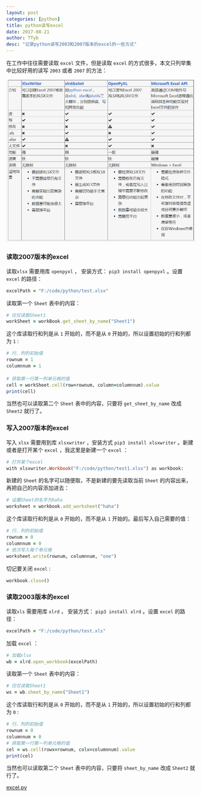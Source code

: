 ```yaml
---
layout: post
categories: [python]
title: python读写excel
date: 2017-08-21
author: TTyb
desc: "记录python读写2003和2007版本的excel的一些方式"
---
```


在工作中往往需要读取 `excel` 文件，但是读取 `excel` 的方式很多，本文只列举集中比较好用的读写 `2003` 或者 `2007` 的方法：

<p style="text-align:center"><img src="/static/postimage/python/excel/0b7b02087bf40ad14cc91cbd5f2c11dfa9eccebb.jpg" class="img-responsive center-block"/></p>

### 读取2007版本的excel

读取`xlsx` 需要用库 `openpyxl` ， 安装方式： `pip3 install openpyxl` 。设置 `excel` 的路径：

~~~ruby
excelPath = "F:/code/python/test.xlsx"
~~~

读取第一个 `Sheet` 表中的内容：

~~~ruby
# 仅仅读取Sheet1
workSheet = workBook.get_sheet_by_name("Sheet1")
~~~

这个库读取行和列是从 `1` 开始的，而不是从 `0` 开始的，所以设置初始的行和列都为 `1` :

~~~ruby
# 行、列的初始值
rownum = 1
columnnum = 1

# 获取第一行第一列单元格的值
cell = workSheet.cell(row=rownum, column=columnnum).value
print(cell)
~~~

当然也可以读取第二个 `Sheet` 表中的内容，只要将 `get_sheet_by_name` 改成 `Sheet2` 就行了。

### 写入2007版本的excel

写入 `xlsx` 需要用到库 `xlsxwriter` ，安装方式 `pip3 install xlsxwriter` 。新建或者是打开某个 `excel` ，我这里是新建一个 `excel` ：

~~~ruby
# 打开某个excel
with xlsxwriter.Workbook("F:/code/python/test1.xlsx") as workbook:
~~~

新建的 `Sheet` 的名字可以随便取，不是新建的要先读取当前 `Sheet` 的内容出来，再把自己的内容添加进去：

~~~ruby
# 设置Sheet的名字为haha
worksheet = workbook.add_worksheet("haha")
~~~

这个库读取行和列是从 `0` 开始的，而不是从 `1` 开始的。最后写入自己需要的值：

~~~ruby
# 行、列的初始值
rownum = 0
columnnum = 0
# 依次写入每个单元格
worksheet.write(rownum, columnnum, "one")
~~~

切记要关闭 `excel` :

~~~ruby
workbook.close()
~~~

### 读取2003版本的excel

读取`xls` 需要用库 `xlrd` ， 安装方式： `pip3 install xlrd` 。设置 `excel` 的路径：

~~~ruby
excelPath = "F:/code/python/test.xls"
~~~

加载 `excel` ：

~~~ruby
# 加载xlsx
wb = xlrd.open_workbook(excelPath)
~~~

读取第一个 `Sheet` 表中的内容：

~~~ruby
# 仅仅读取Sheet1
ws = wb.sheet_by_name("Sheet1")
~~~

这个库读取行和列是从 `0` 开始的，而不是从 `1` 开始的，所以设置初始的行和列都为 `0` :

~~~ruby
# 行、列的初始值
rownum = 0
columnnum = 0
# 获取第一行第一列单元格的值
cel = ws.cell(rowx=rownum, colx=columnnum).value
print(cel)
~~~

当然也可以读取第二个 `Sheet` 表中的内容，只要将 `sheet_by_name` 改成 `Sheet2` 就行了。

<a href="/static/postimage/python/excel/excel.py" target="_blank">excel.py</a>